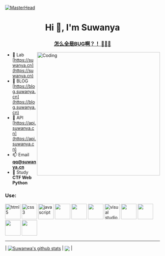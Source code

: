 [![MasterHead](https://github.blog/wp-content/uploads/2021/06/GitHub-Bug-Bounty_for-social.png?resize=1800%2C630)](https://suwanya.cn)

<h1 align="center">Hi 👋, I'm Suwanya</h1>

<h3 align="center"><u>怎么全是BUG啊？！ 🧑🏻‍💻</u></h3>

<img align="right" alt="Coding" width="400" src="https://media.tenor.com/GfSX-u7VGM4AAAAC/coding.gif](https://media.tenor.com/GfSX-u7VGM4AAAAC/coding.gif">

- 🔭 Lab [https://suwanya.cn](https://suwanya.cn)
- 🌱 BLOG [https://blog.suwanya.cn](https://blog.suwanya.cn)
- 📝 API [https://api.suwanya.cn](https://api.suwanya.cn)
- 📫 Email **qq@suwanya.cn**
- 💬 Study **CTF Web Python**


<h3 align="left">Use:</h3>
<span>
   <img alt="html5" width="50px" src="https://img.icons8.com/color/240/000000/html-5.png">
   <img alt="css3" width="50px" src="https://img.icons8.com/color/240/000000/css3.png">
   <img alt="javascript" width="50px" src="https://img.icons8.com/color/240/000000/javascript.png" />
   <img src ="https://img.icons8.com/fluency/512/c-programming.png" width="50px"/>
   <img src = "https://img.icons8.com/color/2x/c-plus-plus-logo.png" width="50px"/>
   <img src="https://img.icons8.com/color/64/000000/git.png" width="50px"/>
   <img alt="visual studio code" width="50px" src="https://img.icons8.com/fluent/240/000000/visual-studio-code-2019.png" />  
   <img src="https://img.icons8.com/color/512/old-vmware-logo.png" width="50px" />
   <img src="https://img.icons8.com/fluency/512/azure-1.png" width="50px" />
   <img src="https://img.icons8.com/color/64/000000/python--v1.png" width="50px" />
   <img src="https://img.icons8.com/color/512/linux.png" width="50px" />
</span>
<hr>

| <a href="https://github.com/Suwanwa"><img align="center" src="https://github-readme-stats.vercel.app/api?username=Suwanwa&show_icons=true&include_all_commits=true&theme=buefy&hide_border=true" alt="Suwanwa's github stats" /></a> | <a href="https://github.com/Suwanwa"><img align="center" src="https://github-readme-stats.vercel.app/api/top-langs/?username=Suwanwa&layout=compact&theme=buefy&hide_border=true" /></a> |
